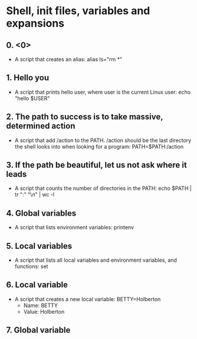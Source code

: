 # Shell, init files, variables and expansions
## 0. <0>
* A script that creates an alias: alias ls="rm *"
## 1. Hello you
* A script that prints hello user, where user is the current Linux user: echo "hello $USER"
## 2. The path to success is to take massive, determined action
* A script that add /action to the PATH. /action should be the last directory the shell looks into when looking for a program: PATH=$PATH:/action
## 3. If the path be beautiful, let us not ask where it leads
* A script that counts the number of directories in the PATH: echo $PATH | tr ":" "\n" | wc -l
## 4. Global variables
* A script that lists environment variables: printenv
## 5. Local variables
* A script that lists all local variables and environment variables, and functions: set
## 6. Local variable
* A script that creates a new local variable: BETTY=Holberton
  - Name: BETTY
  - Value: Holberton
## 7. Global variable  
  